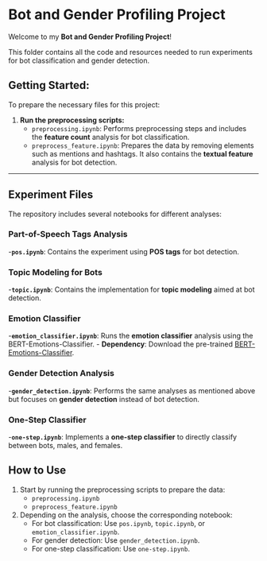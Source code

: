 
# Bot and Gender Profiling Project 
Welcome to my **Bot and Gender Profiling Project**!  

This folder contains all the code and resources needed to run experiments for bot classification and gender detection.

## Getting Started:
To prepare the necessary files for this project: 
1.  **Run the preprocessing scripts:** 
     -  `preprocessing.ipynb`: Performs preprocessing steps and includes the **feature count** analysis for bot classification. 
      -  `preprocess_feature.ipynb`: Prepares the data by removing elements such as mentions and hashtags. It also contains the **textual feature** analysis for bot detection. 
 --- 
## Experiment Files
The repository includes several notebooks for different analyses: 
### Part-of-Speech Tags Analysis  
-**`pos.ipynb`**: Contains the experiment using **POS tags** for bot detection. 
### Topic Modeling for Bots  
-**`topic.ipynb`**: Contains the implementation for **topic modeling** aimed at bot detection. 
### Emotion Classifier  
-**`emotion_classifier.ipynb`**: Runs the **emotion classifier** analysis using the BERT-Emotions-Classifier. 
    - **Dependency**: Download the pre-trained [BERT-Emotions-Classifier](https://huggingface.co/ayoubkirouane/BERT-Emotions-Classifier). 
### Gender Detection Analysis
-**`gender_detection.ipynb`**: Performs the same analyses as mentioned above but focuses on **gender detection** instead of bot detection. 
### One-Step Classifier  

-**`one-step.ipynb`**: Implements a **one-step classifier** to directly classify between bots, males, and females.

 
## How to Use  
1. Start by running the preprocessing scripts to prepare the data: 
    -  `preprocessing.ipynb`  
    -  `preprocess_feature.ipynb` 
2. Depending on the analysis, choose the corresponding notebook: 
    - For bot classification: Use `pos.ipynb`, `topic.ipynb`, or `emotion_classifier.ipynb`. 
    - For gender detection: Use `gender_detection.ipynb`. 
    - For one-step classification: Use `one-step.ipynb`.
